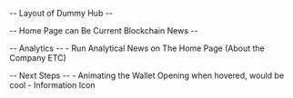 -- Layout of Dummy Hub --

-- Home Page can Be Current Blockchain News --

-- Analytics -- 
    - Run Analytical News on The Home Page (About the Company ETC)

-- Next Steps -- 
    - Animating the Wallet Opening when hovered, would be cool 
    - Information Icon 


